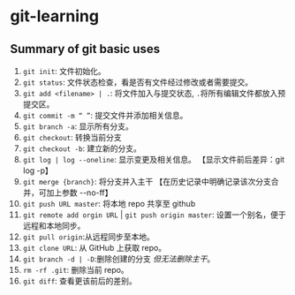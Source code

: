 # git-learning

## Summary of git basic uses

1. `git init`: 文件初始化。
2. `git status`: 文件状态检查，看是否有文件经过修改或者需要提交。
3. `git add <filename> | .`: 将文件加入与提交状态, `.`将所有编辑文件都放入预提交区。
4. `git commit -m “ ”`: 提交文件并添加相关信息。
5. `git branch -a`: 显示所有分支。
6. `git checkout`: 转换当前分支
7. `git checkout -b`: 建立新的分支。
8. `git log | log --oneline`: 显示变更及相关信息。
   【显示文件前后差异：git log -p】
9. `git merge {branch}`: 将分支并入主干
   【在历史记录中明确记录该次分支合并，可加上参数 --no-ff】
10. `git push URL master`: 将本地 repo 共享至 github
11. `git remote add orgin URL` | `git push origin master`: 设置一个别名，便于远程和本地同步。
12. `git pull origin`:从远程同步至本地。
13. `git clone URL`: 从 GitHub 上获取 repo。
14. `git branch -d | -D`:删除创建的分支 _但无法删除主干_。
15. `rm -rf .git`: 删除当前 repo。
16. `git diff`: 查看更该前后的差别。
